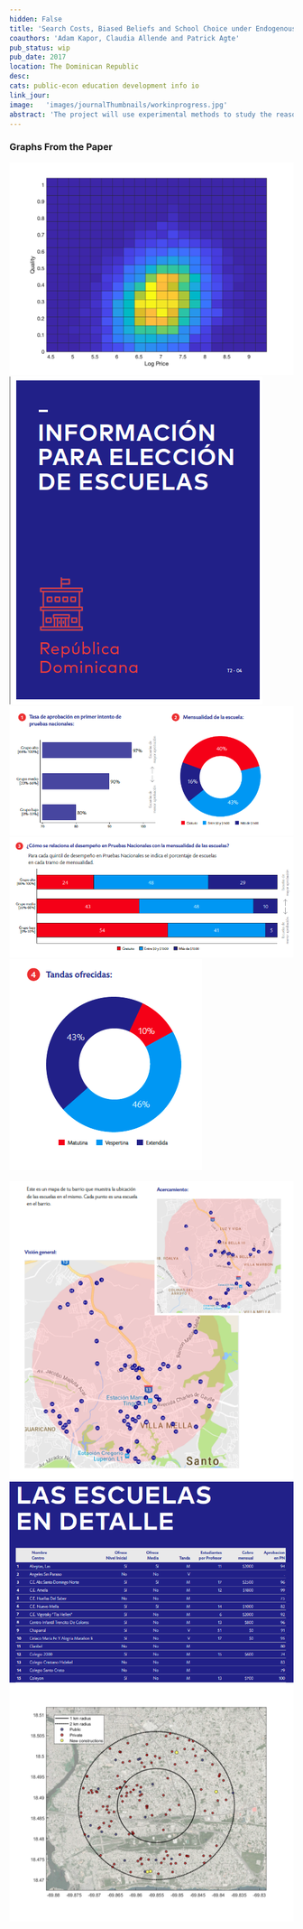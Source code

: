 ```yaml
---
hidden: False
title: 'Search Costs, Biased Beliefs and School Choice under Endogenous Consideration Sets'
coauthors: 'Adam Kapor, Claudia Allende and Patrick Agte'
pub_status: wip
pub_date: 2017
location: The Dominican Republic
desc:
cats: public-econ education development info io
link_jour:
image:   'images/journalThumbnails/workinprogress.jpg'
abstract: 'The project will use experimental methods to study the reasons parents make school choices with very little information about options available to them. The research will study the relative importance of two mechanisms through which this occurs: i) difficulty and cost of acquiring information about school characteristics, or ii) families have incorrect beliefs about the distribution of schools, believing that schools are more similar than they are. The research will develop a theoretical model based on parents beliefs about school quality and how these beliefs change as they receive new information. The research will then test this theory by providing different amounts of information to parents to see how this affects their school choice decisions. The pilot RCT was conducted in 2017 in Santo Domingo, Dominican Republic. This research is now funded by the National Science Foundation grant 1919504 and the first research output from this project is titled Search Costs, Biased Beliefs and School Choice under Endogenous Consideration Sets, coauthored with Adam Kapor, Claudia Allende and Patrick Agte.'
---
```



### Graphs From the Paper

<div class='full'>
  <div class='row'>
    <div class='large-12 columns'>
      <div class='mod modBoxedSlider'>
        <div class='slides'>
        <div class='slide'>
          <img alt="" src="documents/BeliefsSearch/hist_private_joint_tile_sim.png" />
         </div>  
          <div class='slide'>
            <img alt="" src="documents/BeliefsSearch/brochure_front.png" />
          </div>
          <div class='slide'>
            <img alt="" src="documents/BeliefsSearch/brochure_graph1_old.png" />
          </div>
          <div class='slide'>
            <img alt="" src="documents/BeliefsSearch/brochure_graph2_old.png" />
          </div>
          <div class='slide'>
            <img alt="" src="documents/BeliefsSearch/brochure_graph3.png" />
          </div>      
          <div class='slide'>
            <img alt="" src="documents/BeliefsSearch/MarkDownDist.png" />
          </div>  
          <div class='slide'>
            <img alt="" src="documents/BeliefsSearch/brochure_map.png" />
          </div>           
          <div class='slide'>
            <img alt="" src="documents/BeliefsSearch/brochure_table.png" />
          </div>  
          <div class='slide'>
            <img alt="" src="documents/BeliefsSearch/het_neighborhood.png" />
          </div>                
        </div>
      </div>
    </div>
  </div>
